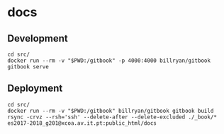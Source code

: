 # docs

## Development

```
cd src/
docker run --rm -v "$PWD:/gitbook" -p 4000:4000 billryan/gitbook gitbook serve
```

## Deployment

```
cd src/
docker run --rm -v "$PWD:/gitbook" billryan/gitbook gitbook build
rsync -crvz --rsh='ssh' --delete-after --delete-excluded ./_book/* es2017-2018_g201@xcoa.av.it.pt:public_html/docs
```

